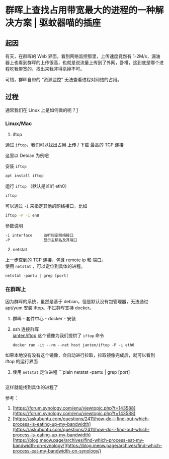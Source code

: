 # 群晖上查找占用带宽最大的进程的一种解决方案 | 驱蚊器喵的插座
## [](#起因 "起因")起因

有天，在群晖的 Web 界面，看到网络监控那里，上传速度竟然有 1-2M/s，漏油器上也看到群晖的上传很高，也就是说流量上传到了外网，卧槽，这到底是哪个进程吃我带宽的，找出来我非得杀掉不可。

可惜，群晖自带的 “资源监控” 无法查看进程对网络的占用。

## [](#过程 "过程")过程

通常我们在 Linux 上是如何做的呢？[1](#fn1)

### [](#Linux-Mac "Linux/Mac")Linux/Mac

1.  iftop

通过 `iftop`，我们可以找出占用 上传 / 下载 最高的 TCP 连接

这里以 Debian 为例吧

安装 `iftop`  

```bash
apt install iftop
```

运行 `iftop` （默认是监听 eth0）  

```bash
iftop
```

可以通过 `-i` 来指定其他的网络接口，比如  

```bash
iftop -P -i en8
```

参数说明  

```bash
-i interface     监听指定网络接口
-P               显示主机名及其端口
```

2.  netstat

上一步查到的 TCP 连接，包含 remote ip 和 端口。  
使用 `netstat` ，可以定位到具体的进程。  

```plain
netstat -pantu | grep [port]
```

### [](#在群晖上 "在群晖上")在群晖上

因为群晖的系统，虽然是基于 debian，但是默认没有包管理器，无法通过 apt/yum 安装 iftop。不过群晖支持 docker。

1.  群晖 - 套件中心 - docker - 安装
2.  ssh 连接群晖  
    [janten/iftop](https://hub.docker.com/r/janten/iftop/) 这个镜像为我们提供了 `iftop` 命令

    ```plain
    docker run -it --rm --net host janten/iftop -P -i eth0
    ```

如果本地没有没有这个镜像，会自动进行拉取，拉取镜像完成后，就可以看到 iftop 的运行界面

3.  使用 `netstat` 定位进程 \`\`\`plain
    netstat -pantu | grep [port]
    ```

    ```

这样就能找到具体的进程了

参考：

1.  [https://forum.synology.com/enu/viewtopic.php?t=143588](https://forum.synology.com/enu/viewtopic.php?t=143588)
2.  [https://askubuntu.com/questions/2411/how-do-i-find-out-which-process-is-eating-up-my-bandwidth](https://askubuntu.com/questions/2411/how-do-i-find-out-which-process-is-eating-up-my-bandwidth) 
    [https://blog.meow.page/archives/find-which-process-eat-my-bandwidth-on-synology/](https://blog.meow.page/archives/find-which-process-eat-my-bandwidth-on-synology/)
